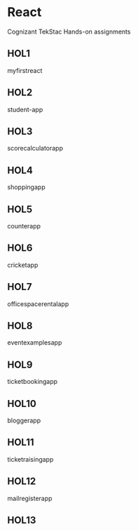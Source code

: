 # React
Cognizant TekStac Hands-on assignments

## HOL1
myfirstreact

## HOL2
student-app

## HOL3
scorecalculatorapp

## HOL4
shoppingapp

## HOL5
counterapp

## HOL6
cricketapp

## HOL7
officespacerentalapp

## HOL8
eventexamplesapp

## HOL9
ticketbookingapp

## HOL10
bloggerapp

## HOL11
ticketraisingapp

## HOL12
mailregisterapp

## HOL13
